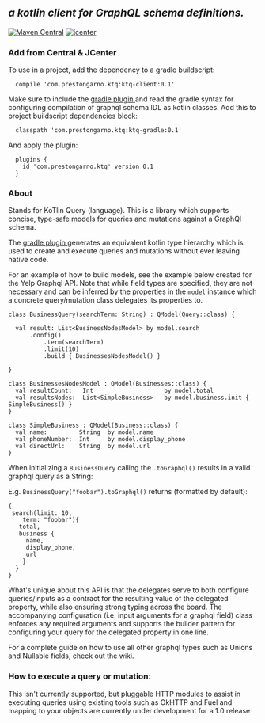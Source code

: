 *__a kotlin client for GraphQL schema definitions.__*
-----------------------------

[![Maven Central](https://maven-badges.herokuapp.com/maven-central/com.prestongarno.ktq/ktq-client/badge.svg)](https://maven-badges.herokuapp.com/maven-central/com.prestongarno.ktq/ktq-client)
 [ ![jcenter](https://api.bintray.com/packages/prestongarno/ktq/ktq-client/images/download.svg?version=0.1) ](https://bintray.com/prestongarno/ktq/ktq-client/0.1/link)



### Add from Central & JCenter

To use in a project, add the dependency to a gradle buildscript:

      compile 'com.prestongarno.ktq:ktq-client:0.1'
      
Make sure to include the [ gradle plugin ](https://github.com/prestongarno/ktq-gradle) and read
 the gradle syntax for configuring compilation of graphql schema IDL as kotlin classes. 
 Add this to project buildscript dependencies block:

      classpath 'com.prestongarno.ktq:ktq-gradle:0.1'

And apply the plugin:

      plugins {
        id 'com.prestongarno.ktq' version 0.1
      }
      
### About

Stands for KoTlin Query (language). This is a library which supports concise, type-safe models for 
queries and mutations against a GraphQl schema. 

The [ gradle plugin ](https://github.com/prestongarno/ktq-gradle) generates an equivalent kotlin type hierarchy which is used to create and execute queries
and mutations without ever leaving native code.

For an example of how to build models, see the example below created for the Yelp Graphql API. 
Note that while field types are specified, they are not necessary and can be inferred by the properties
in the `model` instance which a concrete query/mutation class delegates its properties to.

    class BusinessQuery(searchTerm: String) : QModel(Query::class) {
    
      val result: List<BusinessNodesModel> by model.search
          .config()
              .term(searchTerm)
              .limit(10)
              .build { BusinessesNodesModel() }
          
    }

    class BusinessesNodesModel : QModel(Businesses::class) {
      val resultCount:   Int                    by model.total
      val resultsNodes:  List<SimpleBusiness>   by model.business.init { SimpleBusiness() }
    }

    class SimpleBusiness : QModel(Business::class) {
      val name:         String  by model.name
      val phoneNumber:  Int     by model.display_phone
      val directUrl:    String  by model.url
    }
    

When initializing a `BusinessQuery` calling the `.toGraphql()` results in a valid graphql query as a String:

E.g. `BusinessQuery("foobar").toGraphql()` returns (formatted by default):

    {
     search(limit: 10,
        term: "foobar"){
       total,
       business {
         name,
         display_phone,
         url 
        }
      }
    }
    
What's unique about this API is that the delegates serve to both configure queries/inputs as a contract for the 
resulting value of the delegated property, while also ensuring strong typing across the board. The accompanying
configuration (i.e. input arguments for a graphql field) class enforces any required arguments and supports the 
builder pattern for configuring your query for the delegated property in one line.

For a complete guide on how to use all other graphql types such as Unions and Nullable fields,
check out the wiki.

### How to execute a query or mutation:

This isn't currently supported, but pluggable HTTP modules to assist in executing queries 
using existing tools such as OkHTTP and Fuel and mapping to your objects are currently under development for a 1.0 release

